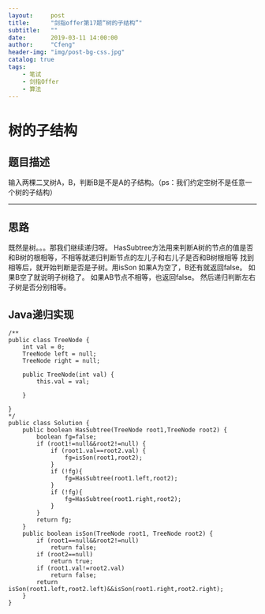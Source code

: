 ```yaml
---
layout:     post
title:      "剑指offer第17题“树的子结构”"
subtitle:   ""
date:       2019-03-11 14:00:00
author:     "Cfeng"
header-img: "img/post-bg-css.jpg"
catalog: true
tags:
    - 笔试
    - 剑指Offer
    - 算法
---
```

# 树的子结构
## 题目描述
输入两棵二叉树A，B，判断B是不是A的子结构。（ps：我们约定空树不是任意一个树的子结构）
***
## 思路
既然是树。。。那我们继续递归呀。
HasSubtree方法用来判断A树的节点的值是否和B树的根相等，不相等就递归判断节点的左儿子和右儿子是否和B树根相等
找到相等后，就开始判断是否是子树。用isSon
如果A为空了，B还有就返回false。
如果B空了就说明子树稳了。
如果AB节点不相等，也返回false。
然后递归判断左右子树是否分别相等。

## Java递归实现
```
/**
public class TreeNode {
    int val = 0;
    TreeNode left = null;
    TreeNode right = null;

    public TreeNode(int val) {
        this.val = val;

    }

}
*/
public class Solution {
    public boolean HasSubtree(TreeNode root1,TreeNode root2) {
        boolean fg=false;
        if (root1!=null&&root2!=null) {
            if (root1.val==root2.val) {
                fg=isSon(root1,root2);
            }
            if (!fg){
                fg=HasSubtree(root1.left,root2);
            }
            if (!fg){
                fg=HasSubtree(root1.right,root2);
            }
        }
        return fg;
    }
    public boolean isSon(TreeNode root1, TreeNode root2) {
        if (root1==null&&root2!=null)
            return false;
        if (root2==null)
            return true;
        if (root1.val!=root2.val)
            return false;
        return isSon(root1.left,root2.left)&&isSon(root1.right,root2.right);
    }
}
```

